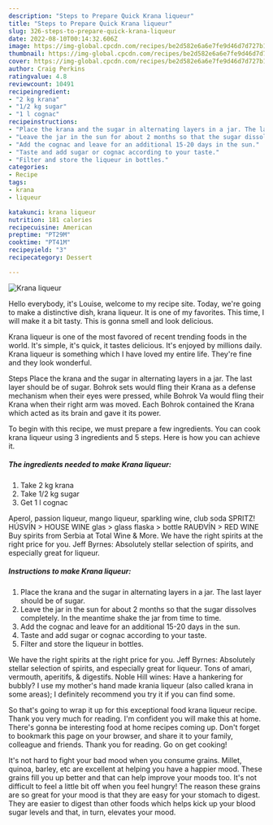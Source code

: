 ```yaml
---
description: "Steps to Prepare Quick Krana liqueur"
title: "Steps to Prepare Quick Krana liqueur"
slug: 326-steps-to-prepare-quick-krana-liqueur
date: 2022-08-10T00:14:32.606Z
image: https://img-global.cpcdn.com/recipes/be2d582e6a6e7fe9d46d7d727b1fc521/751x532cq70/krana-liqueur-recipe-main-photo.jpg
thumbnail: https://img-global.cpcdn.com/recipes/be2d582e6a6e7fe9d46d7d727b1fc521/751x532cq70/krana-liqueur-recipe-main-photo.jpg
cover: https://img-global.cpcdn.com/recipes/be2d582e6a6e7fe9d46d7d727b1fc521/751x532cq70/krana-liqueur-recipe-main-photo.jpg
author: Craig Perkins
ratingvalue: 4.8
reviewcount: 10491
recipeingredient:
- "2 kg krana"
- "1/2 kg sugar"
- "1 l cognac"
recipeinstructions:
- "Place the krana and the sugar in alternating layers in a jar. The last layer should be of sugar."
- "Leave the jar in the sun for about 2 months so that the sugar dissolves completely. In the meantime shake the jar from time to time."
- "Add the cognac and leave for an additional 15-20 days in the sun."
- "Taste and add sugar or cognac according to your taste."
- "Filter and store the liqueur in bottles."
categories:
- Recipe
tags:
- krana
- liqueur

katakunci: krana liqueur 
nutrition: 181 calories
recipecuisine: American
preptime: "PT29M"
cooktime: "PT41M"
recipeyield: "3"
recipecategory: Dessert

---
```



![Krana liqueur](https://img-global.cpcdn.com/recipes/be2d582e6a6e7fe9d46d7d727b1fc521/751x532cq70/krana-liqueur-recipe-main-photo.jpg)

Hello everybody, it's Louise, welcome to my recipe site. Today, we're going to make a distinctive dish, krana liqueur. It is one of my favorites. This time, I will make it a bit tasty. This is gonna smell and look delicious.

Krana liqueur is one of the most favored of recent trending foods in the world. It's simple, it's quick, it tastes delicious. It's enjoyed by millions daily. Krana liqueur is something which I have loved my entire life. They're fine and they look wonderful.

Steps Place the krana and the sugar in alternating layers in a jar. The last layer should be of sugar. Bohrok sets would fling their Krana as a defense mechanism when their eyes were pressed, while Bohrok Va would fling their Krana when their right arm was moved. Each Bohrok contained the Krana which acted as its brain and gave it its power.


To begin with this recipe, we must prepare a few ingredients. You can cook krana liqueur using 3 ingredients and 5 steps. Here is how you can achieve it.

<!--inarticleads1-->

##### The ingredients needed to make Krana liqueur:

1. Take 2 kg krana
1. Take 1/2 kg sugar
1. Get 1 l cognac


Aperol, passion liqueur, mango liqueur, sparkling wine, club soda SPRITZ! HÚSVÍN &gt; HOUSE WINE glas &gt; glass flaska &gt; bottle RAUÐVÍN &gt; RED WINE Buy spirits from Serbia at Total Wine &amp; More. We have the right spirits at the right price for you. Jeff Byrnes: Absolutely stellar selection of spirits, and especially great for liqueur. 

<!--inarticleads2-->

##### Instructions to make Krana liqueur:

1. Place the krana and the sugar in alternating layers in a jar. The last layer should be of sugar.
1. Leave the jar in the sun for about 2 months so that the sugar dissolves completely. In the meantime shake the jar from time to time.
1. Add the cognac and leave for an additional 15-20 days in the sun.
1. Taste and add sugar or cognac according to your taste.
1. Filter and store the liqueur in bottles.


We have the right spirits at the right price for you. Jeff Byrnes: Absolutely stellar selection of spirits, and especially great for liqueur. Tons of amari, vermouth, aperitifs, &amp; digestifs. Noble Hill wines: Have a hankering for bubbly? I use my mother&#39;s hand made krania liqueur (also called krana in some areas); I definitely recommend you try it if you can find some. 

So that's going to wrap it up for this exceptional food krana liqueur recipe. Thank you very much for reading. I'm confident you will make this at home. There's gonna be interesting food at home recipes coming up. Don't forget to bookmark this page on your browser, and share it to your family, colleague and friends. Thank you for reading. Go on get cooking!

It's not hard to fight your bad mood when you consume grains. Millet, quinoa, barley, etc are excellent at helping you have a happier mood. These grains fill you up better and that can help improve your moods too. It's not difficult to feel a little bit off when you feel hungry! The reason these grains are so great for your mood is that they are easy for your stomach to digest. They are easier to digest than other foods which helps kick up your blood sugar levels and that, in turn, elevates your mood.
